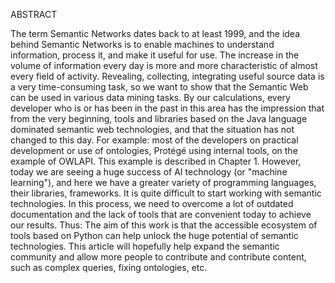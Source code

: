 ABSTRACT

The term Semantic Networks dates back to at least 1999, and the idea behind Semantic Networks is to enable machines to understand information, process it, and make it useful for use. The increase in the volume of information every day is more and more characteristic of almost every field of activity. Revealing, collecting, integrating useful source data is a very time-consuming task, so we want to show that the Semantic Web can be used in various data mining tasks.
By our calculations, every developer who is or has been in the past in this area has the impression that from the very beginning, tools and libraries based on the Java language dominated semantic web technologies, and that the situation has not changed to this day. For example: most of the developers on practical development or use of ontologies, Protégé using internal tools, on the example of OWLAPI.  This example is described in Chapter 1. However, today we are seeing a huge success of AI technology (or "machine learning"), and here we have a greater variety of programming languages, their libraries, frameworks. It is quite difficult to start working with semantic technologies. In this process, we need to overcome a lot of outdated documentation and the lack of tools that are convenient today to achieve our results. Thus:
The aim of this work is that the accessible ecosystem of tools based on Python can help unlock the huge potential of semantic technologies. This article will hopefully help expand the semantic community and allow more people to contribute and contribute content, such as complex queries, fixing ontologies, etc.

